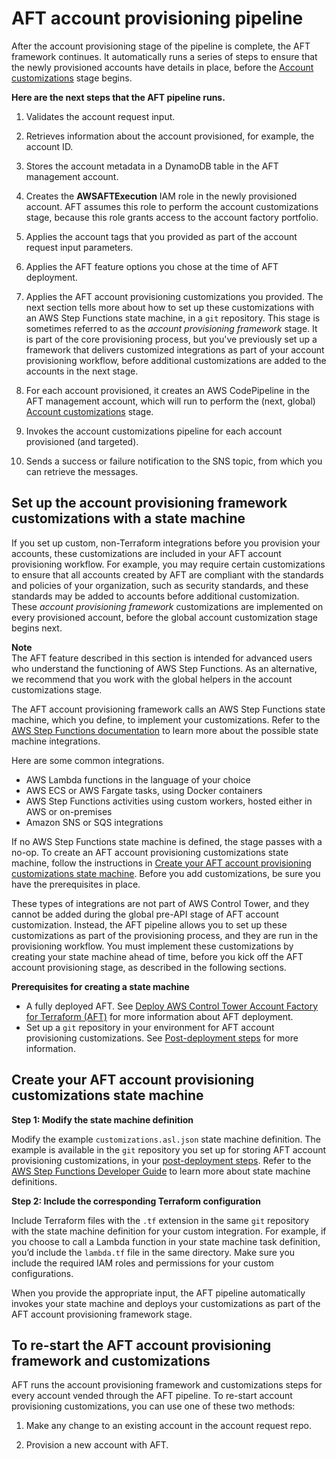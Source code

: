 # AFT account provisioning pipeline<a name="aft-provisioning-framework"></a>

After the account provisioning stage of the pipeline is complete, the AFT framework continues\. It automatically runs a series of steps to ensure that the newly provisioned accounts have details in place, before the [Account customizations](aft-account-customization-options.md) stage begins\.

**Here are the next steps that the AFT pipeline runs\.**

1. Validates the account request input\.

1. Retrieves information about the account provisioned, for example, the account ID\.

1. Stores the account metadata in a DynamoDB table in the AFT management account\.

1. Creates the **AWSAFTExecution** IAM role in the newly provisioned account\. AFT assumes this role to perform the account customizations stage, because this role grants access to the account factory portfolio\. 

1. Applies the account tags that you provided as part of the account request input parameters\.

1. Applies the AFT feature options you chose at the time of AFT deployment\.

1. Applies the AFT account provisioning customizations you provided\. The next section tells more about how to set up these customizations with an AWS Step Functions state machine, in a `git` repository\. This stage is sometimes referred to as the *account provisioning framework* stage\. It is part of the core provisioning process, but you've previously set up a framework that delivers customized integrations as part of your account provisioning workflow, before additional customizations are added to the accounts in the next stage\.

1. For each account provisioned, it creates an AWS CodePipeline in the AFT management account, which will run to perform the \(next, global\) [Account customizations](aft-account-customization-options.md) stage\.

1. Invokes the account customizations pipeline for each account provisioned \(and targeted\)\.

1. Sends a success or failure notification to the SNS topic, from which you can retrieve the messages\.

## Set up the account provisioning framework customizations with a state machine<a name="aft-customizations"></a>

If you set up custom, non\-Terraform integrations before you provision your accounts, these customizations are included in your AFT account provisioning workflow\. For example, you may require certain customizations to ensure that all accounts created by AFT are compliant with the standards and policies of your organization, such as security standards, and these standards may be added to accounts before additional customization\. These *account provisioning framework* customizations are implemented on every provisioned account, before the global account customization stage begins next\.

**Note**  
The AFT feature described in this section is intended for advanced users who understand the functioning of AWS Step Functions\. As an alternative, we recommend that you work with the global helpers in the account customizations stage\.

The AFT account provisioning framework calls an AWS Step Functions state machine, which you define, to implement your customizations\. Refer to the [AWS Step Functions documentation](https://docs.aws.amazon.com/step-functions/latest/dg/welcome.html) to learn more about the possible state machine integrations\.

Here are some common integrations\.
+ AWS Lambda functions in the language of your choice
+ AWS ECS or AWS Fargate tasks, using Docker containers
+ AWS Step Functions activities using custom workers, hosted either in AWS or on\-premises
+ Amazon SNS or SQS integrations

If no AWS Step Functions state machine is defined, the stage passes with a no\-op\. To create an AFT account provisioning customizations state machine, follow the instructions in [Create your AFT account provisioning customizations state machine](#aft-create-customizations)\. Before you add customizations, be sure you have the prerequisites in place\.

These types of integrations are not part of AWS Control Tower, and they cannot be added during the global pre\-API stage of AFT account customization\. Instead, the AFT pipeline allows you to set up these customizations as part of the provisioning process, and they are run in the provisioning workflow\. You must implement these customizations by creating your state machine ahead of time, before you kick off the AFT account provisioning stage, as described in the following sections\. 

**Prerequisites for creating a state machine**
+ A fully deployed AFT\. See [Deploy AWS Control Tower Account Factory for Terraform \(AFT\)](aft-getting-started.md) for more information about AFT deployment\.
+ Set up a `git` repository in your environment for AFT account provisioning customizations\. See [Post\-deployment steps](aft-post-deployment.md) for more information\.

## Create your AFT account provisioning customizations state machine<a name="aft-create-customizations"></a>

**Step 1: Modify the state machine definition**

Modify the example `customizations.asl.json` state machine definition\. The example is available in the `git` repository you set up for storing AFT account provisioning customizations, in your [post\-deployment steps](https://docs.aws.amazon.com/controltower/latest/userguide/aft-post-deployment.html)\. Refer to the [AWS Step Functions Developer Guide](https://docs.aws.amazon.com/step-functions/latest/dg/welcome.html) to learn more about state machine definitions\.

**Step 2: Include the corresponding Terraform configuration**

Include Terraform files with the `.tf` extension in the same `git` repository with the state machine definition for your custom integration\. For example, if you choose to call a Lambda function in your state machine task definition, you’d include the `lambda.tf` file in the same directory\. Make sure you include the required IAM roles and permissions for your custom configurations\.

When you provide the appropriate input, the AFT pipeline automatically invokes your state machine and deploys your customizations as part of the AFT account provisioning framework stage\. 

## To re\-start the AFT account provisioning framework and customizations<a name="aft-provisioining-considerations"></a>

AFT runs the account provisioning framework and customizations steps for every account vended through the AFT pipeline\. To re\-start account provisioning customizations, you can use one of these two methods:

1. Make any change to an existing account in the account request repo\.

1. Provision a new account with AFT\.